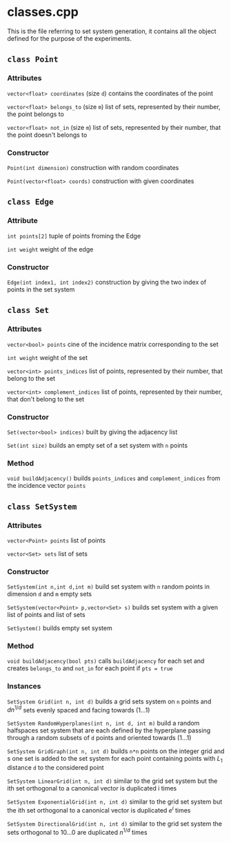 # classes.cpp

This is the file referring to set system generation, it contains all the object defined for the purpose of the experiments.

## `class Point`

### Attributes

`vector<float> coordinates` (size `d`) contains the coordinates of the point

`vector<float> belongs_to` (size `m`) list of sets, represented by their number, the point belongs to

`vector<float> not_in` (size `m`) list of sets, represented by their number, that the point doesn't belongs to

### Constructor

`Point(int dimension)` construction with random coordinates

`Point(vector<float> coords)` construction with given coordinates

## `class Edge`

### Attribute

`int points[2]` tuple of points froming the Edge

`int weight` weight of the edge

### Constructor

`Edge(int index1, int index2)` construction by giving the two index of points in the set system

## `class Set`

### Attributes

`vector<bool> points` cine of the incidence matrix corresponding to the set

`int weight` weight of the set

`vector<int> points_indices` list of points, represented by their number, that belong to the set

`vector<int> complement_indices` list of points, represented by their number, that don't belong to the set

### Constructor

`Set(vector<bool> indices)` built by giving the adjacency list

`Set(int size)` builds an empty set of a set system with `n` points

### Method

`void buildAdjacency()` builds `points_indices` and `complement_indices` from the incidence vector `points`

## `class SetSystem`

### Attributes

`vector<Point> points` list of points

`vector<Set> sets` list of sets

### Constructor

`SetSystem(int n,int d,int m)` build set system with `n` random points in dimension `d` and `m` empty sets

`SetSystem(vector<Point> p,vector<Set> s)` builds set system with a given list of points and list of sets

`SetSystem()` builds empty set system

### Method

`void buildAdjacency(bool pts)` calls `buildAdjacency` for each set and creates `belongs_to` and `not_in` for each point if `pts = true`

### Instances

`SetSystem Grid(int n, int d)` builds a grid sets system on `n` points and $dn^{1/d}$ sets  evenly spaced and facing towards $(1\ldots 1)$

`SetSystem RandomHyperplanes(int n, int d, int m)` build a random halfspaces set system that are each defined by the hyperplane passing through a random subsets of `d` points and oriented towards $(1\ldots 1)$

`SetSystem GridGraph(int n, int d)` builds `n*n` points on the integer grid and s one set is added to the set system for each point containing points with $L_1$ distance `d` to the considered point

`SetSystem LinearGrid(int n, int d)` similar to the grid set system but the ith set orthogonal to a canonical vector is duplicated i times

`SetSystem ExponentialGrid(int n, int d)` similar to the grid set system but the ith set orthogonal to a canonical vector is duplicated $e^i$ times

`SetSystem DirectionalGrid(int n, int d)` similar to the grid set system the sets orthogonal to $1 0 \ldots 0$ are duplicated $n^{1/d}$ times
